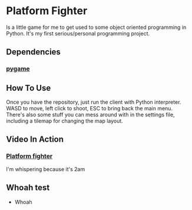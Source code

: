 # Platform Fighter
Is a little game for me to get used to some object oriented programming in Python. It's my first serious/personal programming project.

## Dependencies
### [pygame](https://github.com/pygame/)

## How To Use
Once you have the repository, just run the client with Python interpreter. WASD to move, left click to shoot, ESC to bring back the main menu. There's also some stuff you can mess around with in the settings file, including a tilemap for changing the map layout.

## Video In Action
### [Platform fighter](https://youtu.be/X6lq9dm-CoA)

I'm whispering because it's 2am

## Whoah test
  - Whoah
